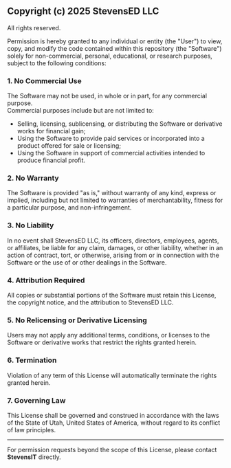 ## Copyright (c) 2025 StevensED LLC

All rights reserved.

Permission is hereby granted to any individual or entity (the "User") to view, copy, and modify the code contained within this repository (the "Software") solely for non-commercial, personal, educational, or research purposes, subject to the following conditions:

### 1. No Commercial Use
The Software may not be used, in whole or in part, for any commercial purpose.  
Commercial purposes include but are not limited to:
- Selling, licensing, sublicensing, or distributing the Software or derivative works for financial gain;
- Using the Software to provide paid services or incorporated into a product offered for sale or licensing;
- Using the Software in support of commercial activities intended to produce financial profit.

### 2. No Warranty
The Software is provided "as is," without warranty of any kind, express or implied, including but not limited to warranties of merchantability, fitness for a particular purpose, and non-infringement.

### 3. No Liability
In no event shall StevensED LLC, its officers, directors, employees, agents, or affiliates, be liable for any claim, damages, or other liability, whether in an action of contract, tort, or otherwise, arising from or in connection with the Software or the use of or other dealings in the Software.

### 4. Attribution Required
All copies or substantial portions of the Software must retain this License, the copyright notice, and the attribution to StevensED LLC.

### 5. No Relicensing or Derivative Licensing
Users may not apply any additional terms, conditions, or licenses to the Software or derivative works that restrict the rights granted herein.

### 6. Termination
Violation of any term of this License will automatically terminate the rights granted herein.

### 7. Governing Law
This License shall be governed and construed in accordance with the laws of the State of Utah, United States of America, without regard to its conflict of law principles.

---

For permission requests beyond the scope of this License, please contact **StevensIT** directly.
